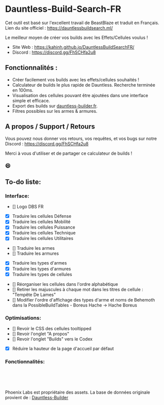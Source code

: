 # Dauntless-Build-Search-FR
Cet outil est basé sur l'excellent travail de BeastBlaze et traduit en Français.
Lien du site officiel : https://dauntlessbuildsearch.ml/

Le meilleur moyen de créer vos builds avec les Effets/Cellules voulus !

- Site Web : https://kahinh.github.io/DauntlessBuildSearchFR/
- Discord : https://discord.gg/FhSCHfa2u8

## Fonctionnalités :
- Créer facilement vos builds avec les effets/cellules souhaités !
- Calculateur de builds le plus rapide de Dauntless. Recherche terminée en 100ms.
- Visualisation des cellules pouvant être ajoutées dans une interface simple et efficace.
- Export des builds sur [dauntless-builder.fr](https://dauntless-builder.fr/).
- Filtres possibles sur les armes & armures.

## A propos / Support / Retours
Vous pouvez nous donner vos retours, vos requêtes, et vos bugs sur notre Discord : https://discord.gg/FhSCHfa2u8

Merci à vous d'utiliser et de partager ce calculateur de builds !

### 😄

## To-do liste:
### Interface:
- [] Logo DBS FR
- [X] Traduire les cellules Défense
- [X] Traduire les cellules Mobilité
- [X] Traduire les cellules Puissance
- [X] Traduire les cellules Technique
- [X] Traduire les cellules Utilitaires
- [] Traduire les armes
- [] Traduire les armures
- [X] Traduire les types d'armes
- [X] Traduire les types d'armures
- [X] Traduire les types de cellules
- [] Réorganiser les cellules dans l'ordre alphabétique
- [] Retirer les majuscules à chaque mot dans les titres de cellule : "Tempête De Lames"
- [] Modifier l'ordre d'affichage des types d'arme et noms de Behemoth dans la PossibleBuildTables - Boreus Hache -> Hache Boreus

### Optimisations:
- [] Revoir le CSS des cellules tooltipped
- [] Revoir l'onglet "A propos"
- [] Revoir l'onglet "Builds" vers le Codex
- [X] Réduire la hauteur de la page d'accueil par défaut

### Fonctionnalités:


<br/><br/><br/>

Phoenix Labs est propriétaire des assets.
La base de données originale provient de : [Dauntless-Builder](https://github.com/atomicptr/dauntless-builder)
